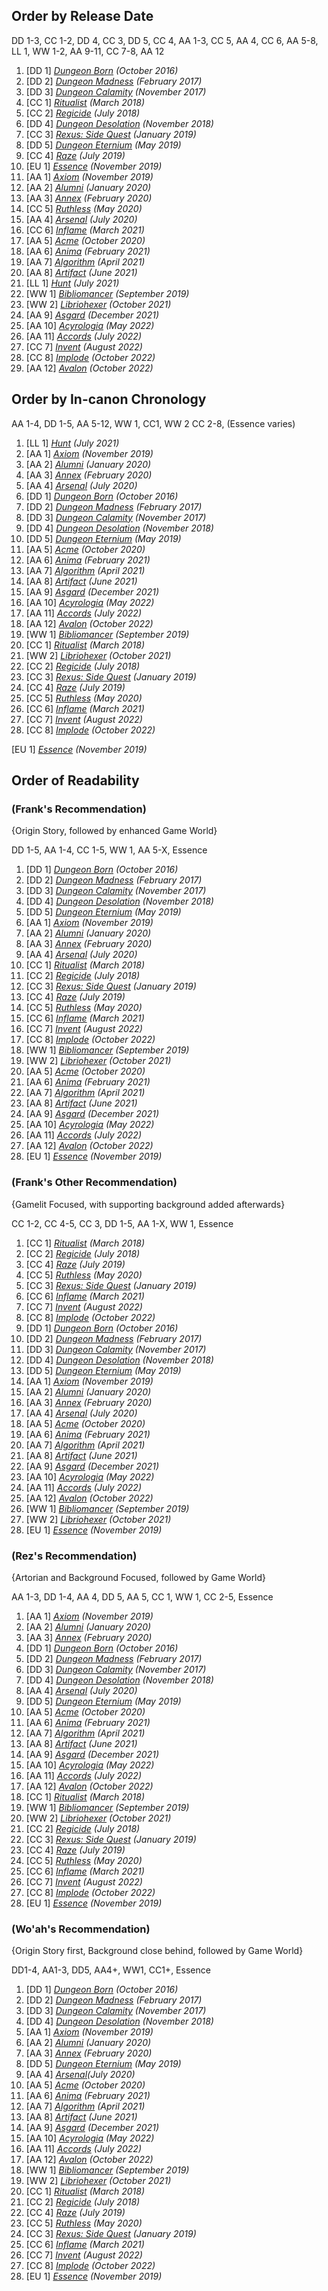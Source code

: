 
## Order by Release Date

DD 1-3, CC 1-2, DD 4, CC 3, DD 5, CC 4, AA 1-3, CC 5, AA 4, CC 6, AA 5-8, LL 1, WW 1-2, AA 9-11, CC 7-8, AA 12

1.  [DD 1] _[Dungeon Born](https://cal.fandom.com/wiki/Dungeon_Born "Dungeon Born") (October 2016)_
2.  [DD 2] _[Dungeon Madness](https://cal.fandom.com/wiki/Dungeon_Madness "Dungeon Madness") (February 2017)_
3.  [DD 3] _[Dungeon Calamity](https://cal.fandom.com/wiki/Dungeon_Calamity "Dungeon Calamity") (November 2017)_
4.  [CC 1] _[Ritualist](https://cal.fandom.com/wiki/The_Ritualist "The Ritualist") (March 2018)_
5.  [CC 2] _[Regicide](https://cal.fandom.com/wiki/Regicide "Regicide") (July 2018)_
6.  [DD 4] _[Dungeon Desolation](https://cal.fandom.com/wiki/Dungeon_Desolation "Dungeon Desolation") (November 2018)_
7.  [CC 3] _[Rexus: Side Quest](https://cal.fandom.com/wiki/Rexus:_Side_Quest "Rexus: Side Quest") (January 2019)_
8.  [DD 5] _[Dungeon Eternium](https://cal.fandom.com/wiki/Dungeon_Eternium "Dungeon Eternium") (May 2019)_
9.  [CC 4] _[Raze](https://cal.fandom.com/wiki/Raze "Raze") (July 2019)_
10.  [EU 1] _[Essence](https://cal.fandom.com/wiki/Essence_(book) "Essence (book)") (November 2019)_
11.  [AA 1] _[Axiom](https://cal.fandom.com/wiki/Axiom "Axiom") (November 2019)_
12.  [AA 2] _[Alumni](https://cal.fandom.com/wiki/Alumni "Alumni") (January 2020)_
13.  [AA 3] _[Annex](https://cal.fandom.com/wiki/Annex "Annex") (February 2020)_
14.  [CC 5] _[Ruthless](https://cal.fandom.com/wiki/Ruthless "Ruthless") (May 2020)_
15.  [AA 4] _[Arsenal](https://cal.fandom.com/wiki/Arsenal "Arsenal") (July 2020)_
16.  [CC 6] _[Inflame](https://cal.fandom.com/wiki/Inflame "Inflame") (March 2021)_
17.  [AA 5] _[Acme](https://cal.fandom.com/wiki/Acme "Acme") (October 2020)_
18.  [AA 6] _[Anima](https://cal.fandom.com/wiki/Anima "Anima") (February 2021)_
19.  [AA 7] _[Algorithm](https://cal.fandom.com/wiki/Algorithm "Algorithm") (April 2021)_
20.  [AA 8] _[Artifact](https://cal.fandom.com/wiki/Artifact "Artifact") (June 2021)_
21.  [LL 1] _[Hunt](https://cal.fandom.com/wiki/Hunt "Hunt") (July 2021)_
22.  [WW 1] _[Bibliomancer](https://cal.fandom.com/wiki/Bibliomancer "Bibliomancer") (September 2019)_
23.  [WW 2] _[Libriohexer](https://cal.fandom.com/wiki/Libriohexer "Libriohexer") (October 2021)_
24.  [AA 9] _[Asgard](https://cal.fandom.com/wiki/Asgard "Asgard") (December 2021)_
25.  [AA 10] _[Acyrologia](https://cal.fandom.com/wiki/Acyrologia "Acyrologia") (May 2022)_
26.  [AA 11] _[Accords](https://cal.fandom.com/wiki/Accords "Accords") (July 2022)_
27.  [CC 7] _[Invent](https://cal.fandom.com/wiki/Invent "Invent") (August 2022)_
28.  [CC 8] _[Implode](https://cal.fandom.com/wiki/Implode "Implode") (October 2022)_
29.  [AA 12] _[Avalon](https://cal.fandom.com/wiki/Avalon "Avalon") (October 2022)_

  

## Order by In-canon Chronology

AA 1-4, DD 1-5, AA 5-12, WW 1, CC1, WW 2 CC 2-8, (Essence varies)

1.  [LL 1] _[Hunt](https://cal.fandom.com/wiki/Hunt "Hunt") (July 2021)_
2.  [AA 1] _[Axiom](https://cal.fandom.com/wiki/Axiom "Axiom") (November 2019)_
3.  [AA 2] _[Alumni](https://cal.fandom.com/wiki/Alumni "Alumni") (January 2020)_
4.  [AA 3] _[Annex](https://cal.fandom.com/wiki/Annex "Annex") (February 2020)_
5.  [AA 4] _[Arsena](https://cal.fandom.com/wiki/Arsenal "Arsenal")[l](https://cal.fandom.com/wiki/Arsenal "Arsenal") (July 2020)_
6.  [DD 1] _[Dungeon Born](https://cal.fandom.com/wiki/Dungeon_Born "Dungeon Born") (October 2016)_
7.  [DD 2] _[Dungeon Madness](https://cal.fandom.com/wiki/Dungeon_Madness "Dungeon Madness") (February 2017)_
8.  [DD 3] _[Dungeon Calamity](https://cal.fandom.com/wiki/Dungeon_Calamity "Dungeon Calamity") (November 2017)_
9.  [DD 4] _[Dungeon Desolation](https://cal.fandom.com/wiki/Dungeon_Desolation "Dungeon Desolation") (November 2018)_
10.  [DD 5] _[Dungeon Eternium](https://cal.fandom.com/wiki/Dungeon_Eternium "Dungeon Eternium") (May 2019)_
11.  [AA 5] _[Acme](https://cal.fandom.com/wiki/Acme "Acme") (October 2020)_
12.  [AA 6] _[Anima](https://cal.fandom.com/wiki/Anima "Anima") (February 2021)_
13.  [AA 7] _[Algorithm](https://cal.fandom.com/wiki/Algorithm "Algorithm") (April 2021)_
14.  [AA 8] _[Artifact](https://cal.fandom.com/wiki/Artifact "Artifact") (June 2021)_
15.  [AA 9] _[Asgard](https://cal.fandom.com/wiki/Asgard "Asgard") (December 2021)_
16.  [AA 10] _[Acyrologia](https://cal.fandom.com/wiki/Acyrologia "Acyrologia") (May 2022)_
17.  [AA 11] _[Accords](https://cal.fandom.com/wiki/Accords "Accords") (July 2022)_
18.  [AA 12] _[Avalon](https://cal.fandom.com/wiki/Avalon "Avalon") (October 2022)_
19.  [WW 1] _[Bibliomancer](https://cal.fandom.com/wiki/Bibliomancer "Bibliomancer") (September 2019)_
20.  [CC 1] _[Ritualist](https://cal.fandom.com/wiki/The_Ritualist "The Ritualist") (March 2018)_
21.  [WW 2] _[Libriohexer](https://cal.fandom.com/wiki/Libriohexer "Libriohexer") (October 2021)_
22.  [CC 2] _[Regicide](https://cal.fandom.com/wiki/Regicide "Regicide") (July 2018)_
23.  [CC 3] _[Rexus: Side Quest](https://cal.fandom.com/wiki/Rexus:_Side_Quest "Rexus: Side Quest") (January 2019)_
24.  [CC 4] _[Raze](https://cal.fandom.com/wiki/Raze "Raze") (July 2019)_
25.  [CC 5] _[Ruthless](https://cal.fandom.com/wiki/Ruthless "Ruthless") (May 2020)_
26.  [CC 6] _[Inflame](https://cal.fandom.com/wiki/Inflame "Inflame") (March 2021)_
27.  [CC 7] _[Invent](https://cal.fandom.com/wiki/Invent "Invent") (August 2022)_
28.  [CC 8] _[Implode](https://cal.fandom.com/wiki/Implode "Implode") (October 2022)_

[EU 1] _[Essence](https://cal.fandom.com/wiki/Essence_(book) "Essence (book)") (November 2019)_

## Order of Readability

### (Frank's Recommendation)

{Origin Story, followed by enhanced Game World}

DD 1-5, AA 1-4, CC 1-5, WW 1, AA 5-X, Essence

1.  [DD 1] _[Dungeon Born](https://cal.fandom.com/wiki/Dungeon_Born "Dungeon Born") (October 2016)_
2.  [DD 2] _[Dungeon Madness](https://cal.fandom.com/wiki/Dungeon_Madness "Dungeon Madness") (February 2017)_
3.  [DD 3] _[Dungeon Calamity](https://cal.fandom.com/wiki/Dungeon_Calamity "Dungeon Calamity") (November 2017)_
4.  [DD 4] _[Dungeon Desolation](https://cal.fandom.com/wiki/Dungeon_Desolation "Dungeon Desolation") (November 2018)_
5.  [DD 5] _[Dungeon Eternium](https://cal.fandom.com/wiki/Dungeon_Eternium "Dungeon Eternium") (May 2019)_
6.  [AA 1] _[Axiom](https://cal.fandom.com/wiki/Axiom "Axiom") (November 2019)_
7.  [AA 2] _[Alumni](https://cal.fandom.com/wiki/Alumni "Alumni") (January 2020)_
8.  [AA 3] _[Annex](https://cal.fandom.com/wiki/Annex "Annex") (February 2020)_
9.  [AA 4] _[Arsena](https://cal.fandom.com/wiki/Arsenal "Arsenal")[l](https://cal.fandom.com/wiki/Arsenal "Arsenal") (July 2020)_
10.  [CC 1] _[Ritua](https://cal.fandom.com/wiki/The_Ritualist "The Ritualist")[list](https://cal.fandom.com/wiki/The_Ritualist "The Ritualist") (March 2018)_
11.  [CC 2] _[Regicide](https://cal.fandom.com/wiki/Regicide "Regicide") (July 2018)_
12.  [CC 3] _[Rexus: Side Quest](https://cal.fandom.com/wiki/Rexus:_Side_Quest "Rexus: Side Quest") (January 2019)_
13.  [CC 4] _[Raze](https://cal.fandom.com/wiki/Raze "Raze") (July 2019)_
14.  [CC 5] _[Ruthless](https://cal.fandom.com/wiki/Ruthless "Ruthless") (May 2020)_
15.  [CC 6] _[Inflame](https://cal.fandom.com/wiki/Inflame "Inflame") (March 2021)_
16.  [CC 7] _[Invent](https://cal.fandom.com/wiki/Invent "Invent") (August 2022)_
17.  [CC 8] _[Implode](https://cal.fandom.com/wiki/Implode "Implode") (October 2022)_
18.  [WW 1] _[Bibliomancer](https://cal.fandom.com/wiki/Bibliomancer "Bibliomancer") (September 2019)_
19.  [WW 2] _[Libriohexer](https://cal.fandom.com/wiki/Libriohexer "Libriohexer") (October 2021)_
20.  [AA 5] _[Acme](https://cal.fandom.com/wiki/Acme "Acme") (October 2020)_
21.  [AA 6] _[Anima](https://cal.fandom.com/wiki/Anima "Anima") (February 2021)_
22.  [AA 7] _[Algorithm](https://cal.fandom.com/wiki/Algorithm "Algorithm") (April 2021)_
23.  [AA 8] _[Artifact](https://cal.fandom.com/wiki/Artifact "Artifact") (June 2021)_
24.  [AA 9] _[Asgard](https://cal.fandom.com/wiki/Asgard "Asgard") (December 2021)_
25.  [AA 10] _[Acyrologia](https://cal.fandom.com/wiki/Acyrologia "Acyrologia") (May 2022)_
26.  [AA 11] _[Accords](https://cal.fandom.com/wiki/Accords "Accords") (July 2022)_
27.  [AA 12] _[Avalon](https://cal.fandom.com/wiki/Avalon "Avalon") (October 2022)_
28.  [EU 1] _[Essence](https://cal.fandom.com/wiki/Essence_(book) "Essence (book)") (November 2019)_

### (Frank's Other Recommendation)

{Gamelit Focused, with supporting background added afterwards}

CC 1-2, CC 4-5, CC 3, DD 1-5, AA 1-X, WW 1, Essence

1.  [CC 1] _[Ritua](https://cal.fandom.com/wiki/The_Ritualist "The Ritualist")[list](https://cal.fandom.com/wiki/The_Ritualist "The Ritualist") (March 2018)_
2.  [CC 2] _[Regicide](https://cal.fandom.com/wiki/Regicide "Regicide") (July 2018)_
3.  [CC 4] _[Raze](https://cal.fandom.com/wiki/Raze "Raze") (July 2019)_
4.  [CC 5] _[Ruthless](https://cal.fandom.com/wiki/Ruthless "Ruthless") (May 2020)_
5.  [CC 3] _[Rexus: Side Quest](https://cal.fandom.com/wiki/Rexus:_Side_Quest "Rexus: Side Quest") (January 2019)_
6.  [CC 6] _[Inflame](https://cal.fandom.com/wiki/Inflame "Inflame") (March 2021)_
7.  [CC 7] _[Invent](https://cal.fandom.com/wiki/Invent "Invent") (August 2022)_
8.  [CC 8] _[Implode](https://cal.fandom.com/wiki/Implode "Implode") (October 2022)_
9.  [DD 1] _[Dungeon Born](https://cal.fandom.com/wiki/Dungeon_Born "Dungeon Born") (October 2016)_
10.  [DD 2] _[Dungeon Madness](https://cal.fandom.com/wiki/Dungeon_Madness "Dungeon Madness") (February 2017)_
11.  [DD 3] _[Dungeon Calamity](https://cal.fandom.com/wiki/Dungeon_Calamity "Dungeon Calamity") (November 2017)_
12.  [DD 4] _[Dungeon Desolation](https://cal.fandom.com/wiki/Dungeon_Desolation "Dungeon Desolation") (November 2018)_
13.  [DD 5] _[Dungeon Eternium](https://cal.fandom.com/wiki/Dungeon_Eternium "Dungeon Eternium") (May 2019)_
14.  [AA 1] _[Axiom](https://cal.fandom.com/wiki/Axiom "Axiom") (November 2019)_
15.  [AA 2] _[Alumni](https://cal.fandom.com/wiki/Alumni "Alumni") (January 2020)_
16.  [AA 3] _[Annex](https://cal.fandom.com/wiki/Annex "Annex") (February 2020)_
17.  [AA 4] _[Arsena](https://cal.fandom.com/wiki/Arsenal "Arsenal")[l](https://cal.fandom.com/wiki/Arsenal "Arsenal") (July 2020)_
18.  [AA 5] _[Acme](https://cal.fandom.com/wiki/Acme "Acme") (October 2020)_
19.  [AA 6] _[Anima](https://cal.fandom.com/wiki/Anima "Anima") (February 2021)_
20.  [AA 7] _[Algorithm](https://cal.fandom.com/wiki/Algorithm "Algorithm") (April 2021)_
21.  [AA 8] _[Artifact](https://cal.fandom.com/wiki/Artifact "Artifact") (June 2021)_
22.  [AA 9] _[Asgard](https://cal.fandom.com/wiki/Asgard "Asgard") (December 2021)_
23.  [AA 10] _[Acyrologia](https://cal.fandom.com/wiki/Acyrologia "Acyrologia") (May 2022)_
24.  [AA 11] _[Accords](https://cal.fandom.com/wiki/Accords "Accords") (July 2022)_
25.  [AA 12] _[Avalon](https://cal.fandom.com/wiki/Avalon "Avalon") (October 2022)_
26.  [WW 1] _[Bibliomancer](https://cal.fandom.com/wiki/Bibliomancer "Bibliomancer") (September 2019)_
27.  [WW 2] _[Libriohexer](https://cal.fandom.com/wiki/Libriohexer "Libriohexer") (October 2021)_
28.  [EU 1] _[Essence](https://cal.fandom.com/wiki/Essence_(book) "Essence (book)") (November 2019)_

### (Rez's Recommendation)

{Artorian and Background Focused, followed by Game World}

AA 1-3, DD 1-4, AA 4, DD 5, AA 5, CC 1, WW 1, CC 2-5, Essence

1.  [AA 1] _[Axiom](https://cal.fandom.com/wiki/Axiom "Axiom") (November 2019)_
2.  [AA 2] _[Alumni](https://cal.fandom.com/wiki/Alumni "Alumni") (January 2020)_
3.  [AA 3] _[Annex](https://cal.fandom.com/wiki/Annex "Annex") (February 2020)_
4.  [DD 1] _[Dungeon Born](https://cal.fandom.com/wiki/Dungeon_Born "Dungeon Born") (October 2016)_
5.  [DD 2] _[Dungeon Madness](https://cal.fandom.com/wiki/Dungeon_Madness "Dungeon Madness") (February 2017)_
6.  [DD 3] _[Dungeon Calamity](https://cal.fandom.com/wiki/Dungeon_Calamity "Dungeon Calamity") (November 2017)_
7.  [DD 4] _[Dungeon Desolation](https://cal.fandom.com/wiki/Dungeon_Desolation "Dungeon Desolation") (November 2018)_
8.  [AA 4] _[Arsena](https://cal.fandom.com/wiki/Arsenal "Arsenal")[l](https://cal.fandom.com/wiki/Arsenal "Arsenal") (July 2020)_
9.  [DD 5] _[Dungeon Eternium](https://cal.fandom.com/wiki/Dungeon_Eternium "Dungeon Eternium") (May 2019)_
10.  [AA 5] _[Acme](https://cal.fandom.com/wiki/Acme "Acme") (October 2020)_
11.  [AA 6] _[Anima](https://cal.fandom.com/wiki/Anima "Anima") (February 2021)_
12.  [AA 7] _[Algorithm](https://cal.fandom.com/wiki/Algorithm "Algorithm") (April 2021)_
13.  [AA 8] _[Artifact](https://cal.fandom.com/wiki/Artifact "Artifact") (June 2021)_
14.  [AA 9] _[Asgard](https://cal.fandom.com/wiki/Asgard "Asgard") (December 2021)_
15.  [AA 10] _[Acyrologia](https://cal.fandom.com/wiki/Acyrologia "Acyrologia") (May 2022)_
16.  [AA 11] _[Accords](https://cal.fandom.com/wiki/Accords "Accords") (July 2022)_
17.  [AA 12] _[Avalon](https://cal.fandom.com/wiki/Avalon "Avalon") (October 2022)_
18.  [CC 1] _[Ritualist](https://cal.fandom.com/wiki/The_Ritualist "The Ritualist") (March 2018)_
19.  [WW 1] _[Bibliomancer](https://cal.fandom.com/wiki/Bibliomancer "Bibliomancer") (September 2019)_
20.  [WW 2] _[Libriohexer](https://cal.fandom.com/wiki/Libriohexer "Libriohexer") (October 2021)_
21.  [CC 2] _[Regicide](https://cal.fandom.com/wiki/Regicide "Regicide") (July 2018)_
22.  [CC 3] _[Rexus: Side Quest](https://cal.fandom.com/wiki/Rexus:_Side_Quest "Rexus: Side Quest") (January 2019)_
23.  [CC 4] _[Raze](https://cal.fandom.com/wiki/Raze "Raze") (July 2019)_
24.  [CC 5] _[Ruthless](https://cal.fandom.com/wiki/Ruthless "Ruthless") (May 2020)_
25.  [CC 6] _[Inflame](https://cal.fandom.com/wiki/Inflame "Inflame") (March 2021)_
26.  [CC 7] _[Invent](https://cal.fandom.com/wiki/Invent "Invent") (August 2022)_
27.  [CC 8] _[Implode](https://cal.fandom.com/wiki/Implode "Implode") (October 2022)_
28.  [EU 1] _[Essence](https://cal.fandom.com/wiki/Essence_(book) "Essence (book)") (November 2019)_

### (Wo'ah's Recommendation)

{Origin Story first, Background close behind, followed by Game World}

DD1-4, AA1-3, DD5, AA4+, WW1, CC1+, Essence

1.  [DD 1] _[Dungeon Born](https://cal.fandom.com/wiki/Dungeon_Born "Dungeon Born") (October 2016)_
2.  [DD 2] _[Dungeon Madness](https://cal.fandom.com/wiki/Dungeon_Madness "Dungeon Madness") (February 2017)_
3.  [DD 3] _[Dungeon Calamity](https://cal.fandom.com/wiki/Dungeon_Calamity "Dungeon Calamity") (November 2017)_
4.  [DD 4] _[Dungeon Desolation](https://cal.fandom.com/wiki/Dungeon_Desolation "Dungeon Desolation") (November 2018)_
5.  [AA 1] _[Axiom](https://cal.fandom.com/wiki/Axiom "Axiom") (November 2019)_
6.  [AA 2] _[Alumni](https://cal.fandom.com/wiki/Alumni "Alumni") (January 2020)_
7.  [AA 3] _[Annex](https://cal.fandom.com/wiki/Annex "Annex") (February 2020)_
8.  [DD 5] _[Dungeon Eternium](https://cal.fandom.com/wiki/Dungeon_Eternium "Dungeon Eternium") (May 2019)_
9.  [AA 4] _[Arsena](https://cal.fandom.com/wiki/Arsenal "Arsenal")[l](https://cal.fandom.com/wiki/Arsenal "Arsenal")(July 2020)_
10.  [AA 5] _[Acme](https://cal.fandom.com/wiki/Acme "Acme") (October 2020)_
11.  [AA 6] _[Anima](https://cal.fandom.com/wiki/Anima "Anima") (February 2021)_
12.  [AA 7] _[Algorithm](https://cal.fandom.com/wiki/Algorithm "Algorithm") (April 2021)_
13.  [AA 8] _[Artifact](https://cal.fandom.com/wiki/Artifact "Artifact") (June 2021)_
14.  [AA 9] _[Asgard](https://cal.fandom.com/wiki/Asgard "Asgard") (December 2021)_
15.  [AA 10] _[Acyrologia](https://cal.fandom.com/wiki/Acyrologia "Acyrologia") (May 2022)_
16.  [AA 11] _[Accords](https://cal.fandom.com/wiki/Accords "Accords") (July 2022)_
17.  [AA 12] _[Avalon](https://cal.fandom.com/wiki/Avalon "Avalon") (October 2022)_
18.  [WW 1] _[Bibliomancer](https://cal.fandom.com/wiki/Bibliomancer "Bibliomancer") (September 2019)_
19.  [WW 2] _[Libriohexer](https://cal.fandom.com/wiki/Libriohexer "Libriohexer") (October 2021)_
20.  [CC 1] _[Ritualist](https://cal.fandom.com/wiki/The_Ritualist "The Ritualist") (March 2018)_
21.  [CC 2] _[Regicide](https://cal.fandom.com/wiki/Regicide "Regicide") (July 2018)_
22.  [CC 4] _[Raze](https://cal.fandom.com/wiki/Raze "Raze") (July 2019)_
23.  [CC 5] _[Ruthless](https://cal.fandom.com/wiki/Ruthless "Ruthless") (May 2020)_
24.  [CC 3] _[Rexus: Side Quest](https://cal.fandom.com/wiki/Rexus:_Side_Quest "Rexus: Side Quest") (January 2019)_
25.  [CC 6] _[Inflame](https://cal.fandom.com/wiki/Inflame "Inflame") (March 2021)_
26.  [CC 7] _[Invent](https://cal.fandom.com/wiki/Invent "Invent") (August 2022)_
27.  [CC 8] _[Implode](https://cal.fandom.com/wiki/Implode "Implode") (October 2022)_
28.  [EU 1] _[Essence](https://cal.fandom.com/wiki/Essence_(book) "Essence (book)") (November 2019)_
